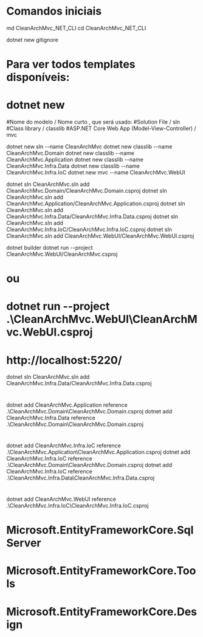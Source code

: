 # Comandos iniciais

md CleanArchMvc_NET_CLI
cd CleanArchMvc_NET_CLI

dotnet new gitignore

# Para ver todos templates disponíveis:
# dotnet new

#Nome do modelo / Nome curto , que será usado:
#Solution File   / sln
#Class library   / classlib
#ASP.NET Core Web App (Model-View-Controller) / mvc

dotnet new sln --name CleanArchMvc
dotnet new classlib --name CleanArchMvc.Domain
dotnet new classlib --name CleanArchMvc.Application
dotnet new classlib --name CleanArchMvc.Infra.Data
dotnet new classlib --name CleanArchMvc.Infra.IoC
dotnet new mvc --name CleanArchMvc.WebUI

dotnet sln CleanArchMvc.sln add CleanArchMvc.Domain/CleanArchMvc.Domain.csproj
dotnet sln CleanArchMvc.sln add CleanArchMvc.Application/CleanArchMvc.Application.csproj
dotnet sln CleanArchMvc.sln add CleanArchMvc.Infra.Data/CleanArchMvc.Infra.Data.csproj
dotnet sln CleanArchMvc.sln add CleanArchMvc.Infra.IoC/CleanArchMvc.Infra.IoC.csproj
dotnet sln CleanArchMvc.sln add CleanArchMvc.WebUI/CleanArchMvc.WebUI.csproj

dotnet builder
dotnet run --project CleanArchMvc.WebUI/CleanArchMvc.csproj
# ou
# dotnet run --project .\CleanArchMvc.WebUI\CleanArchMvc.WebUI.csproj
# http://localhost:5220/

dotnet sln CleanArchMvc.sln add CleanArchMvc.Infra.Data/CleanArchMvc.Infra.Data.csproj

#
dotnet add CleanArchMvc.Application reference .\CleanArchMvc.Domain\CleanArchMvc.Domain.csproj
dotnet add CleanArchMvc.Infra.Data reference .\CleanArchMvc.Domain\CleanArchMvc.Domain.csproj
#
dotnet add CleanArchMvc.Infra.IoC reference .\CleanArchMvc.Application\CleanArchMvc.Application.csproj
dotnet add CleanArchMvc.Infra.IoC reference .\CleanArchMvc.Domain\CleanArchMvc.Domain.csproj
dotnet add CleanArchMvc.Infra.IoC reference .\CleanArchMvc.Infra.Data\CleanArchMvc.Infra.Data.csproj
#
dotnet add CleanArchMvc.WebUI reference .\CleanArchMvc.Infra.IoC\CleanArchMvc.Infra.IoC.csproj

# Microsoft.EntityFrameworkCore.SqlServer
# Microsoft.EntityFrameworkCore.Tools
# Microsoft.EntityFrameworkCore.Design










